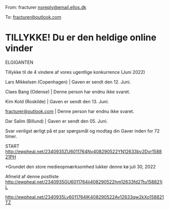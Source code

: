 From: fracturer <noreply@email.ellos.dk>

To: fracturer@outlook.com

# TILLYKKE! Du er den heldige online vinder

 

 

 

ELGIGANTEN


Tillykke til de 4 vindere af vores ugentlige konkurrence (Juni 2022)



Lars Mikkelsen (Copenhagen) | Gaven er sendt den 12. Juni.

Claes Bang (Odense) | Denne person har endnu ikke svaret.

Kim Kold (Roskilde) | Gaven er sendt den 13. Juni.

fracturer@outlook.com | Denne person har endnu ikke svaret.

Dar Salim (Billund) | Gaven er sendt den 05. Juni.

Svar venligst ærligt på et par spørgsmål og modtag din Gaver inden for 72 timer.

 


START <http://ewpheal.net/2340935ZU6011764Nv408290522YN12633bv2Dvr158821PH> 

 

 *Grundet den store medieopmærksomhed lukker denne kø juli 30, 2022













































































































Afmeld af denne postliste <http://ewpheal.net/2340935GU6011764ii408290522hm12633fd2Ttu158821jL> 

 <http://ewpheal.net/2340935Lv6011764IK408290522Av12633qw2kXo158821TZ> 
